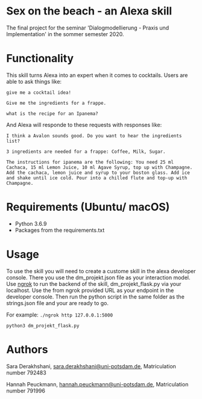 # Sex on the beach - an Alexa skill
The final project for the seminar 'Dialogmodellierung - Praxis und Implementation' in the sommer semester 2020.

# Functionality

This skill turns Alexa into an expert when it comes to cocktails.
Users are able to ask things like:

`give me a cocktail idea!`

`Give me the ingredients for a frappe.`

`what is the recipe for an Ipanema?`

And Alexa will responde to these requests with responses like:

`I think a Avalon sounds good. Do you want to hear the ingredients list?`

`3 ingredients are needed for a frappe: Coffee, Milk, Sugar.`

`The instructions for ipanema are the following: You need 25 ml Cachaca, 15 ml Lemon Juice, 10 ml Agave Syrup, top up with Champagne. Add the cachaca, lemon juice and syrup to your boston glass. Add ice and shake until ice cold. Pour into a chilled flute and top-up with Champagne.`


# Requirements (Ubuntu/ macOS)

* Python 3.6.9
* Packages from the requirements.txt


# Usage

To use the skill you will need to create a custome skill in the alexa developer console. There you use the dm_projekt.json file as your interaction model.
Use [ngrok](https://ngrok.com/) to run the backend of the skill, dm_projekt_flask.py via your localhost. Use the from ngrok provided URL as your endpoint in the developer console.
Then run the python script in the same folder as the strings.json file and your are ready to go.

For example:
`./ngrok http 127.0.0.1:5000`

`python3 dm_projekt_flask.py`






# Authors

Sara Derakhshani,
sara.derakhshani@uni-potsdam.de,
Matriculation number 792483

Hannah Peuckmann,
hannah.peuckmann@uni-potsdam.de,
Matriculation number 791996
